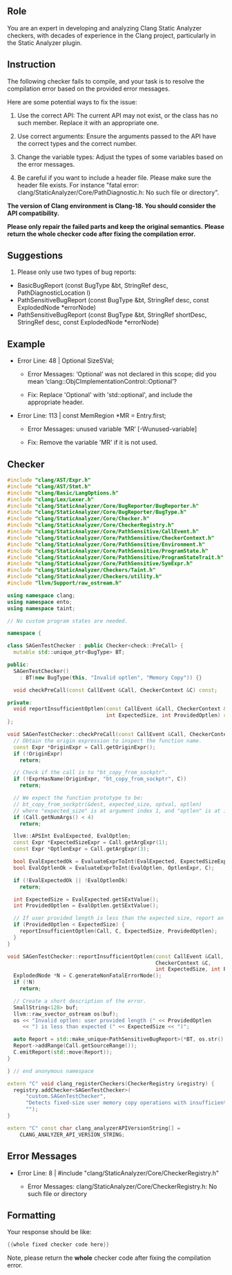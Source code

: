 ## Role

You are an expert in developing and analyzing Clang Static Analyzer checkers, with decades of experience in the Clang project, particularly in the Static Analyzer plugin.

## Instruction

The following checker fails to compile, and your task is to resolve the compilation error based on the provided error messages.

Here are some potential ways to fix the issue:

1. Use the correct API: The current API may not exist, or the class has no such member. Replace it with an appropriate one.

2. Use correct arguments: Ensure the arguments passed to the API have the correct types and the correct number.

3. Change the variable types: Adjust the types of some variables based on the error messages.

4. Be careful if you want to include a header file. Please make sure the header file exists. For instance "fatal error: clang/StaticAnalyzer/Core/PathDiagnostic.h: No such file or directory".

**The version of Clang environment is Clang-18. You should consider the API compatibility.**

**Please only repair the failed parts and keep the original semantics.**
**Please return the whole checker code after fixing the compilation error.**

## Suggestions

1. Please only use two types of bug reports:
  - BasicBugReport (const BugType &bt, StringRef desc, PathDiagnosticLocation l)
  - PathSensitiveBugReport (const BugType &bt, StringRef desc, const ExplodedNode *errorNode)
  - PathSensitiveBugReport (const BugType &bt, StringRef shortDesc, StringRef desc, const ExplodedNode *errorNode)

## Example

- Error Line: 48 |   Optional<DefinedOrUnknownSVal> SizeSVal; 

  - Error Messages: ‘Optional’ was not declared in this scope; did you mean ‘clang::ObjCImplementationControl::Optional’? 

  - Fix: Replace 'Optional<DefinedOrUnknownSVal>' with 'std::optional<DefinedOrUnknownSVal>', and include the appropriate header. 

- Error Line: 113 |     const MemRegion *MR = Entry.first;

    - Error Messages: unused variable ‘MR’ [-Wunused-variable]

    - Fix: Remove the variable 'MR' if it is not used.

## Checker

```cpp
#include "clang/AST/Expr.h"
#include "clang/AST/Stmt.h"
#include "clang/Basic/LangOptions.h"
#include "clang/Lex/Lexer.h"
#include "clang/StaticAnalyzer/Core/BugReporter/BugReporter.h"
#include "clang/StaticAnalyzer/Core/BugReporter/BugType.h"
#include "clang/StaticAnalyzer/Core/Checker.h"
#include "clang/StaticAnalyzer/Core/CheckerRegistry.h"
#include "clang/StaticAnalyzer/Core/PathSensitive/CallEvent.h"
#include "clang/StaticAnalyzer/Core/PathSensitive/CheckerContext.h"
#include "clang/StaticAnalyzer/Core/PathSensitive/Environment.h"
#include "clang/StaticAnalyzer/Core/PathSensitive/ProgramState.h"
#include "clang/StaticAnalyzer/Core/PathSensitive/ProgramStateTrait.h"
#include "clang/StaticAnalyzer/Core/PathSensitive/SymExpr.h"
#include "clang/StaticAnalyzer/Checkers/Taint.h"
#include "clang/StaticAnalyzer/Checkers/utility.h"
#include "llvm/Support/raw_ostream.h"

using namespace clang;
using namespace ento;
using namespace taint;

// No custom program states are needed.

namespace {

class SAGenTestChecker : public Checker<check::PreCall> { 
  mutable std::unique_ptr<BugType> BT;

public:
  SAGenTestChecker() 
    : BT(new BugType(this, "Invalid optlen", "Memory Copy")) {}

  void checkPreCall(const CallEvent &Call, CheckerContext &C) const;

private:
  void reportInsufficientOptlen(const CallEvent &Call, CheckerContext &C,
                                int ExpectedSize, int ProvidedOptlen) const;
};

void SAGenTestChecker::checkPreCall(const CallEvent &Call, CheckerContext &C) const {
  // Obtain the origin expression to inspect the function name.
  const Expr *OriginExpr = Call.getOriginExpr();
  if (!OriginExpr)
    return;

  // Check if the call is to "bt_copy_from_sockptr".
  if (!ExprHasName(OriginExpr, "bt_copy_from_sockptr", C))
    return;

  // We expect the function prototype to be:
  // bt_copy_from_sockptr(&dest, expected_size, optval, optlen)
  // where "expected_size" is at argument index 1, and "optlen" is at index 3.
  if (Call.getNumArgs() < 4)
    return;

  llvm::APSInt EvalExpected, EvalOptlen;
  const Expr *ExpectedSizeExpr = Call.getArgExpr(1);
  const Expr *OptlenExpr = Call.getArgExpr(3);

  bool EvalExpectedOk = EvaluateExprToInt(EvalExpected, ExpectedSizeExpr, C);
  bool EvalOptlenOk = EvaluateExprToInt(EvalOptlen, OptlenExpr, C);

  if (!EvalExpectedOk || !EvalOptlenOk)
    return;

  int ExpectedSize = EvalExpected.getSExtValue();
  int ProvidedOptlen = EvalOptlen.getSExtValue();

  // If user provided length is less than the expected size, report an error.
  if (ProvidedOptlen < ExpectedSize) {
    reportInsufficientOptlen(Call, C, ExpectedSize, ProvidedOptlen);
  }
}

void SAGenTestChecker::reportInsufficientOptlen(const CallEvent &Call,
                                                CheckerContext &C,
                                                int ExpectedSize, int ProvidedOptlen) const {
  ExplodedNode *N = C.generateNonFatalErrorNode();
  if (!N)
    return;

  // Create a short description of the error.
  SmallString<128> buf;
  llvm::raw_svector_ostream os(buf);
  os << "Invalid optlen: user provided length (" << ProvidedOptlen
     << ") is less than expected (" << ExpectedSize << ")";

  auto Report = std::make_unique<PathSensitiveBugReport>(*BT, os.str(), N);
  Report->addRange(Call.getSourceRange());
  C.emitReport(std::move(Report));
}

} // end anonymous namespace

extern "C" void clang_registerCheckers(CheckerRegistry &registry) {
  registry.addChecker<SAGenTestChecker>(
      "custom.SAGenTestChecker", 
      "Detects fixed-size user memory copy operations with insufficient user-provided length",
      "");
}

extern "C" const char clang_analyzerAPIVersionString[] =
    CLANG_ANALYZER_API_VERSION_STRING;

```

## Error Messages 

- Error Line: 8 | #include "clang/StaticAnalyzer/Core/CheckerRegistry.h"

	- Error Messages: clang/StaticAnalyzer/Core/CheckerRegistry.h: No such file or directory



## Formatting 

Your response should be like: 

```cpp
{{whole fixed checker code here}}
```

Note, please return the **whole** checker code after fixing the compilation error.